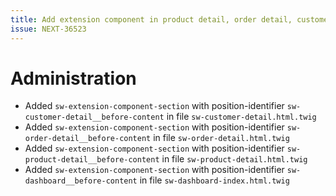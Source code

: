 ```yaml
---
title: Add extension component in product detail, order detail, customer detail and dashboard page
issue: NEXT-36523
---
```

# Administration
* Added `sw-extension-component-section` with position-identifier `sw-customer-detail__before-content` in file `sw-customer-detail.html.twig`
* Added `sw-extension-component-section` with position-identifier `sw-order-detail__before-content` in file `sw-order-detail.html.twig`
* Added `sw-extension-component-section` with position-identifier `sw-product-detail__before-content` in file `sw-product-detail.html.twig`
* Added `sw-extension-component-section` with position-identifier `sw-dashboard__before-content` in file `sw-dashboard-index.html.twig`
